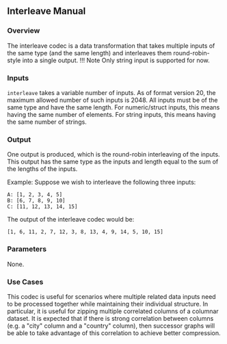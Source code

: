 ## Interleave Manual

### Overview
The interleave codec is a data transformation that takes multiple inputs of the same type (and the same length) and interleaves them round-robin-style into a single output.
!!! Note
    Only string input is supported for now.

### Inputs
`interleave` takes a variable number of inputs. As of format version 20, the maximum allowed number of such inputs is 2048. All inputs must be of the same type and have the same length. For numeric/struct inputs, this means having the same number of elements. For string inputs, this means having the same number of strings.

### Output
One output is produced, which is the round-robin interleaving of the inputs. This output has the same type as the inputs and length equal to the sum of the lengths of the inputs.

Example:
Suppose we wish to interleave the following three inputs:
```
A: [1, 2, 3, 4, 5]
B: [6, 7, 8, 9, 10]
C: [11, 12, 13, 14, 15]
```
The output of the interleave codec would be:
```
[1, 6, 11, 2, 7, 12, 3, 8, 13, 4, 9, 14, 5, 10, 15]
```

### Parameters
None.

### Use Cases
This codec is useful for scenarios where multiple related data inputs need to be processed together while maintaining their individual structure. In particular, it is useful for zipping multiple correlated columns of a columnar dataset. It is expected that if there is strong correlation between columns (e.g. a "city" column and a "country" column), then successor graphs will be able to take advantage of this correlation to achieve better compression.
